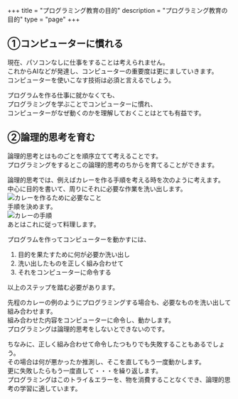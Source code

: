 +++
title = "プログラミング教育の目的"
description = "プログラミング教育の目的"
type = "page"
+++

## ①コンピューターに慣れる

現在、パソコンなしに仕事をすることは考えられません。  
これからAIなどが発達し、コンピューターの重要度は更にましていきます。  
コンピューターを使いこなす技術は必須と言えるでしょう。  

プログラムを作る仕事に就かなくても、  
プログラミングを学ぶことでコンピューターに慣れ、  
コンピューターがなぜ動くのかを理解しておくことはとても有益です。

## ②論理的思考を育む

論理的思考とはものごとを順序立てて考えることです。  
プログラミングをするとこの論理的思考のちからを育てることができます。  

論理的思考では、例えばカレーを作る手順を考える時を次のように考えます。    
中心に目的を書いて、周りにそれに必要な作業を洗い出します。  
![カレーを作るために必要なこと](/img/objective/dmm.png)  
手順を決めます。  
![カレーの手順](/img/objective/flow.png)  
あとはこれに従って料理します。  

プログラムを作ってコンピューターを動かすには、  

1. 目的を果たすために何が必要か洗い出し  
2. 洗い出したものを正しく組み合わせて  
3. それをコンピューターに命令する  

以上のステップを踏む必要があります。  

先程のカレーの例のようにプログラミングする場合も、必要なものを洗い出して組み合わせます。  
組み合わせた内容をコンピューターに命令し、動かします。  
プログラミングは論理的思考をしないとできないのです。

ちなみに、正しく組み合わせて命令したつもりでも失敗することもあるでしょう。  
その場合は何が悪かったか推測し、そこを直してもう一度動かします。  
更に失敗したらもう一度直して・・・を繰り返します。  
プログラミングはこのトライ＆エラーを、物を消費することなくでき、論理的思考の学習に適しています。
